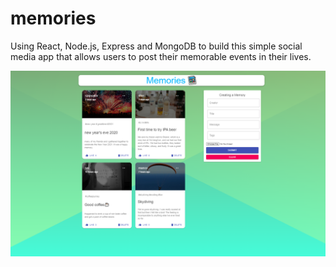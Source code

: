 # memories
Using React, Node.js, Express and MongoDB to build this simple social media app that allows users to post their memorable events in their lives.


![screenshot](https://github.com/saippuakiv/memories/blob/master/memories.png)
